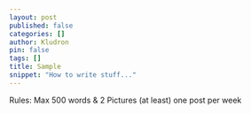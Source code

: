 ```yaml
---
layout: post
published: false
categories: []
author: Kludron
pin: false
tags: []
title: Sample
snippet: "How to write stuff..."
---
```


Rules:  Max 500 words
        & 2 Pictures
        (at least) one post per week
